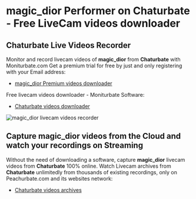 # magic_dior Performer on Chaturbate - Free LiveCam videos downloader

## Chaturbate Live Videos Recorder

Monitor and record livecam videos of **magic_dior** from **Chaturbate** with Moniturbate.com
Get a premium trial for free by just and only registering with your Email address:
* [magic_dior Premium videos downloader](https://moniturbate.com/request-demo-licence-key.html)

Free livecam videos downloader - Moniturbate Software:
* [Chaturbate videos downloader](https://moniturbate.com/moniturbate-download-software.html)

![magic_dior livecam videos recorder](https://peachurnet.com/templates/moniturbate-software.png)


## Capture magic_dior videos from the Cloud and watch your recordings on Streaming

Without the need of downloading a software, capture **magic_dior** livecam videos from **Chaturbate** 100% online.
Watch Livecam archives from **Chaturbate** unlimitedly from thousands of existing recordings, only on Peachurbate.com and its websites network:
* [Chaturbate videos archives](https://peachurnet.com/)